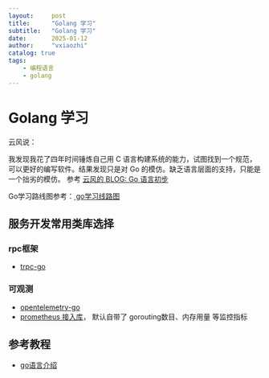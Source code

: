 ```yaml
---
layout:     post
title:      "Golang 学习"
subtitle:   "Golang 学习"
date:       2025-01-12
author:     "vxiaozhi"
catalog: true
tags:
    - 编程语言
    - golang
---
```


# Golang 学习

云风说：

我发现我花了四年时间锤炼自己用 C 语言构建系统的能力，试图找到一个规范，可以更好的编写软件。结果发现只是对 Go 的模仿。缺乏语言层面的支持，只能是一个拙劣的模仿。
参考 [云风的 BLOG: Go 语言初步](https://blog.codingnow.com/2010/11/go_prime.html)

Go学习路线图参考：[ go学习线路图](https://www.topgoer.com/%E5%BC%80%E6%BA%90/go%E5%AD%A6%E4%B9%A0%E7%BA%BF%E8%B7%AF%E5%9B%BE.html)

## 服务开发常用类库选择

### rpc框架

- [trpc-go](https://github.com/trpc-group/trpc-go)

### 可观测

- [opentelemetry-go](https://github.com/open-telemetry/opentelemetry-go)
- [prometheus 接入库](https://github.com/prometheus/client_golang)， 默认自带了 gorouting数目、内存用量 等监控指标

## 参考教程

- [go语言介绍](https://www.topgoer.com/)

